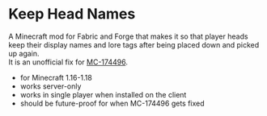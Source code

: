 # Keep Head Names

A Minecraft mod for Fabric and Forge that makes it so that player heads keep their display names and lore tags after being placed down and picked up again.<br>
It is an unofficial fix for [MC-174496](https://bugs.mojang.com/browse/MC-174496).

* for Minecraft 1.16-1.18
* works server-only
* works in single player when installed on the client
* should be future-proof for when MC-174496 gets fixed